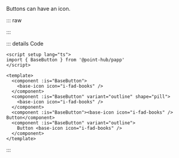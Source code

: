 Buttons can have an icon.

::: raw

<ClientOnly>
  <ButtonIcon />
</ClientOnly>

:::

::: details Code

```vue
<script setup lang="ts">
import { BaseButton } from '@point-hub/papp'
</script>

<template>
  <component :is="BaseButton">
    <base-icon icon="i-fad-books" />
  </component>
  <component :is="BaseButton" variant="outline" shape="pill">
    <base-icon icon="i-fad-books" />
  </component>
  <component :is="BaseButton"><base-icon icon="i-fad-books" /> Button</component>
  <component :is="BaseButton" variant="outline">
    Button <base-icon icon="i-fad-books" />
  </component>
</template>
```

:::
